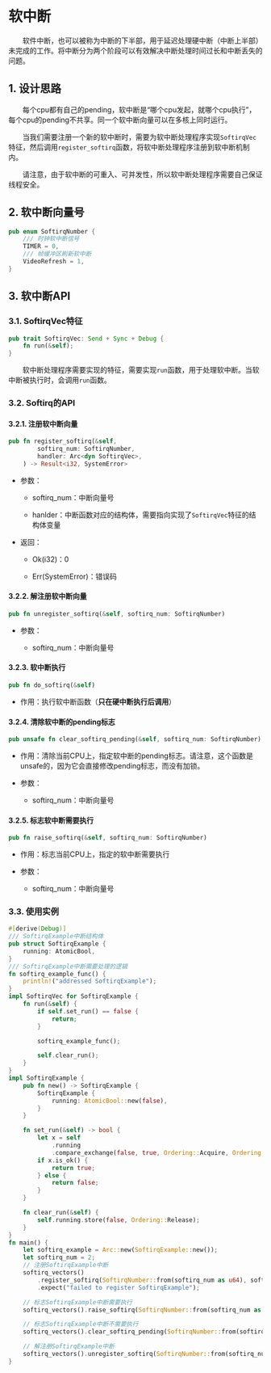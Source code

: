 # 软中断

&emsp;&emsp;软件中断，也可以被称为中断的下半部，用于延迟处理硬中断（中断上半部）未完成的工作。将中断分为两个阶段可以有效解决中断处理时间过长和中断丢失的问题。

## 1. 设计思路

&emsp;&emsp;每个cpu都有自己的pending，软中断是“哪个cpu发起，就哪个cpu执行”，每个cpu的pending不共享。同一个软中断向量可以在多核上同时运行。

&emsp;&emsp;当我们需要注册一个新的软中断时，需要为软中断处理程序实现`SoftirqVec`特征，然后调用`register_softirq`函数，将软中断处理程序注册到软中断机制内。

&emsp;&emsp;请注意，由于软中断的可重入、可并发性，所以软中断处理程序需要自己保证线程安全。

## 2. 软中断向量号

```rust
pub enum SoftirqNumber {
    /// 时钟软中断信号
    TIMER = 0,
    /// 帧缓冲区刷新软中断
    VideoRefresh = 1, 
}
```

## 3. 软中断API

### 3.1. SoftirqVec特征

```rust
pub trait SoftirqVec: Send + Sync + Debug {
    fn run(&self);
}
```

&emsp;&emsp;软中断处理程序需要实现的特征，需要实现`run`函数，用于处理软中断。当软中断被执行时，会调用`run`函数。

### 3.2. Softirq的API

#### 3.2.1. 注册软中断向量
```rust
pub fn register_softirq(&self,
        softirq_num: SoftirqNumber,
        handler: Arc<dyn SoftirqVec>,
    ) -> Result<i32, SystemError>
```

- 参数：
  
  - softirq_num：中断向量号
  
  - hanlder：中断函数对应的结构体，需要指向实现了`SoftirqVec`特征的结构体变量

- 返回：
  
  - Ok(i32)：0
  
  - Err(SystemError)：错误码

#### 3.2.2. 解注册软中断向量

```rust
pub fn unregister_softirq(&self, softirq_num: SoftirqNumber)
```

- 参数：
  
  - softirq_num：中断向量号


#### 3.2.3. 软中断执行

```rust
pub fn do_softirq(&self)
```

- 作用：执行软中断函数（**只在硬中断执行后调用**）

#### 3.2.4. 清除软中断的pending标志

```rust
pub unsafe fn clear_softirq_pending(&self, softirq_num: SoftirqNumber)
```

- 作用：清除当前CPU上，指定软中断的pending标志。请注意，这个函数是unsafe的，因为它会直接修改pending标志，而没有加锁。

- 参数：
  
  - softirq_num：中断向量号

#### 3.2.5. 标志软中断需要执行

```rust
pub fn raise_softirq(&self, softirq_num: SoftirqNumber)
```

- 作用：标志当前CPU上，指定的软中断需要执行

- 参数：
  
  - softirq_num：中断向量号

### 3.3. 使用实例

```rust
#[derive(Debug)]
/// SoftirqExample中断结构体
pub struct SoftirqExample {
    running: AtomicBool,
}
/// SoftirqExample中断需要处理的逻辑
fn softirq_example_func() {
    println!("addressed SoftirqExample");
}
impl SoftirqVec for SoftirqExample {
    fn run(&self) {
        if self.set_run() == false {
            return;
        }

        softirq_example_func();

        self.clear_run();
    }
}
impl SoftirqExample {
    pub fn new() -> SoftirqExample {
        SoftirqExample {
            running: AtomicBool::new(false),
        }
    }

    fn set_run(&self) -> bool {
        let x = self
            .running
            .compare_exchange(false, true, Ordering::Acquire, Ordering::Relaxed);
        if x.is_ok() {
            return true;
        } else {
            return false;
        }
    }

    fn clear_run(&self) {
        self.running.store(false, Ordering::Release);
    }
}
fn main() {
    let softirq_example = Arc::new(SoftirqExample::new());
    let softirq_num = 2;
    // 注册SoftirqExample中断
    softirq_vectors()
        .register_softirq(SoftirqNumber::from(softirq_num as u64), softirq_example)
        .expect("failed to register SoftirqExample");

    // 标志SoftirqExample中断需要执行
    softirq_vectors().raise_softirq(SoftirqNumber::from(softirq_num as u64));

    // 标志SoftirqExample中断不需要执行
    softirq_vectors().clear_softirq_pending(SoftirqNumber::from(softirq_num as u64));

    // 解注册SoftirqExample中断
    softirq_vectors().unregister_softirq(SoftirqNumber::from(softirq_num as u64));
}
```

